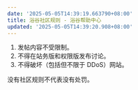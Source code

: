 ```yaml
---
date: '2025-05-05T14:39:19.663790+08:00'
title: 浴谷社区规则 - 浴谷帮助中心
updated: '2025-05-05T14:39:20.908+08:00'
---
```

1. 发帖内容不受限制。
2. 不得在站务版和权限版发布讨论。
3. 不得破坏（包括但不限于 DDoS）网站。

没有社区规则不代表没有处罚。
